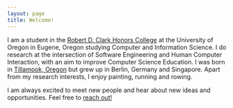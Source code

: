 ```yaml
---
layout: page
title: Welcome!
---
```


I am a student in the [Robert D. Clark Honors College](http://honors.uoregon.edu) at the University of Oregon in Eugene, Oregon studying Computer and Information Science. I do research at the intersection of Software Engineering and Human Computer Interaction, with an aim to improve Computer Science Education. I was born in [Tillamook, Oregon](https://en.wikipedia.org/wiki/Tillamook,_Oregon) but grew up in Berlin, Germany and Singapore. Apart from my research interests, I enjoy painting, running and rowing.

I am always excited to meet new people and hear about new ideas and opportunities. Feel free to [reach out!](/contact)
